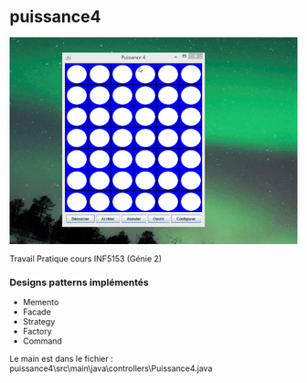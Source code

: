 puissance4
==========
![Alt text](p4.gif?raw=true)


Travail Pratique cours INF5153 (Génie 2)


### Designs patterns implémentés
 * Memento
 * Facade
 * Strategy
 * Factory
 * Command
 
Le main est dans le fichier : puissance4\src\main\java\controllers\Puissance4.java
